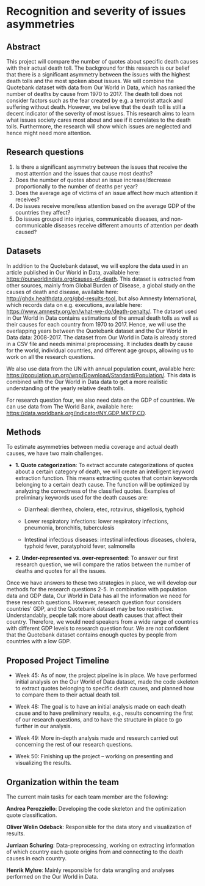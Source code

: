 # Recognition and severity of issues asymmetries

## Abstract

This project will compare the number of quotes about specific death causes with their actual death toll. The background for this research is our belief that there is a significant asymmetry between the issues with the highest death tolls and the most spoken about issues. We will combine the Quotebank dataset with data from Our World in Data, which has ranked the number of deaths by cause from 1970 to 2017. The death toll does not consider factors such as the fear created by e.g. a terrorist attack and suffering without death. However, we believe that the death toll is still a decent indicator of the severity of most issues. This research aims to learn what issues society cares most about and see if it correlates to the death tolls. Furthermore, the research will show which issues are neglected and hence might need more attention.

## Research questions

1. Is there a significant asymmetry between the issues that receive the most attention and the issues that cause most deaths?
2. Does the number of quotes about an issue increase/decrease proportionally to the number of deaths per year?
3. Does the average age of victims of an issue affect how much attention it receives?
4. Do issues receive more/less attention based on the average GDP of the countries they affect?
5. Do issues grouped into injuries, communicable diseases, and non-communicable diseases receive different amounts of attention per death caused?

## Datasets

In addition to the Quotebank dataset, we will explore the data used in an article published in Our World in Data, available here: https://ourworldindata.org/causes-of-death. This dataset is extracted from other sources, mainly from Global Burden of Disease, a global study on the causes of death and disease, available here: http://ghdx.healthdata.org/gbd-results-tool, but also Amnesty International, which records data on e.g. executions, available here: https://www.amnesty.org/en/what-we-do/death-penalty/. The dataset used in Our World in Data contains estimations of the annual death tolls as well as their causes for each country from 1970 to 2017. Hence, we will use the overlapping years between the Quotebank dataset and the Our World in Data data: 2008-2017. The dataset from Our World in Data is already stored in a CSV file and needs minimal preprocessing. It includes death by cause for the world, individual countries, and different age groups, allowing us to work on all the research questions.

We also use data from the UN with annual population count, available here: https://population.un.org/wpp/Download/Standard/Population/. This data is combined with the Our World in Data data to get a more realistic understanding of the yearly relative death tolls.

For research question four, we also need data on the GDP of countries. We can use data from The World Bank, available here: https://data.worldbank.org/indicator/NY.GDP.MKTP.CD.

## Methods

To estimate asymmetries between media coverage and actual death causes, we have two main challenges.

- **1. Quote categorization**: To extract accurate categorizations of quotes about a certain category of death, we will create an intelligent keyword extraction function. This means extracting quotes that contain keywords belonging to a certain death cause. The function will be optimized by analyzing the correctness of the classified quotes. Examples of preliminary keywords used for the death causes are:

  - Diarrheal: dierrhea, cholera, etec, rotavirus, shigellosis, typhoid

  - Lower respiratory infections: lower respiratory infections, pneumonia, bronchitis, tuberculosis

  - Intestinal infectious diseases: intestinal infectious diseases, cholera, typhoid fever, paratyphoid fever, salmonella

- **2. Under-represented vs. over-represented**: To answer our first research question, we will compare the ratios between the number of deaths and quotes for all the issues.

Once we have answers to these two strategies in place, we will develop our methods for the research questions 2-5. In combination with population data and GDP data, Our World in Data has all the information we need for these research questions. However, research question four considers countries' GDP, and the Quotebank dataset may be too restrictive. Understandably, people talk more about death causes that affect their country. Therefore, we would need speakers from a wide range of countries with different GDP levels to research question four. We are not confident that the Quotebank dataset contains enough quotes by people from countries with a low GDP.

## Proposed Project Timeline

- Week 45: As of now, the project pipeline is in place. We have performed initial analysis on the Our World of Data dataset, made the code skeleton to extract quotes belonging to specific death causes, and planned how to compare them to their actual death toll.

- Week 48: The goal is to have an initial analysis made on each death cause and to have preliminary results, e.g., results concerning the first of our research questions, and to have the structure in place to go further in our analysis.

- Week 49: More in-depth analysis made and research carried out concerning the rest of our research questions.

- Week 50: Finishing up the project – working on presenting and visualizing the results.

## Organization within the team

The current main tasks for each team member are the following:

**Andrea Perozziello**: Developing the code skeleton and the optimization quote classification.

**Oliver Welin Odeback**: Responsible for the data story and visualization of results.

**Jurriaan Schuring**: Data-preprocessing, working on extracting information of which country each quote origins from and connecting to the death causes in each country.

**Henrik Myhre**: Mainly responsible for data wrangling and analyses performed on the Our World in Data.
